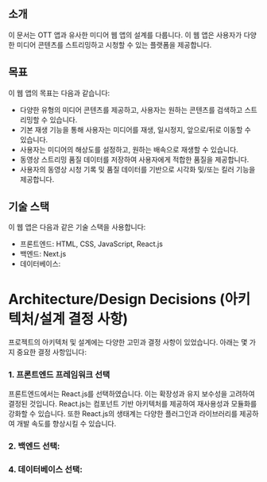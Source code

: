 ## 소개

이 문서는 OTT 앱과 유사한 미디어 웹 앱의 설계를 다룹니다. 이 웹 앱은 사용자가 다양한 미디어 콘텐츠를 스트리밍하고 시청할 수 있는 플랫폼을 제공합니다.

## 목표

이 웹 앱의 목표는 다음과 같습니다:

- 다양한 유형의 미디어 콘텐츠를 제공하고, 사용자는 원하는 콘텐츠를 검색하고 스트리밍할 수 있습니다.
- 기본 재생 기능을 통해 사용자는 미디어를 재생, 일시정지, 앞으로/뒤로 이동할 수 있습니다.
- 사용자는 미디어의 해상도를 설정하고, 원하는 배속으로 재생할 수 있습니다.
- 동영상 스트리밍 품질 데이터를 저장하여 사용자에게 적합한 품질을 제공합니다.
- 사용자의 동영상 시청 기록 및 품질 데이터를 기반으로 시각화 및/또는 킬러 기능을 제공합니다.

## 기술 스택

이 웹 앱은 다음과 같은 기술 스택을 사용합니다:

- 프론트엔드: HTML, CSS, JavaScript, React.js
- 백엔드: Next.js
- 데이터베이스:

# Architecture/Design Decisions (아키텍처/설계 결정 사항)

프로젝트의 아키텍처 및 설계에는 다양한 고민과 결정 사항이 있었습니다. 아래는 몇 가지 중요한 결정 사항입니다:

### 1. 프론트엔드 프레임워크 선택

프론트엔드에서는 React.js를 선택하였습니다. 이는 확장성과 유지 보수성을 고려하여 결정된 것입니다. React.js는 컴포넌트 기반 아키텍처를 제공하여 재사용성과 모듈화를 강화할 수 있습니다. 또한 React.js의 생태계는 다양한 플러그인과 라이브러리를 제공하여 개발 속도를 향상시킬 수 있습니다.

### 2. 백엔드 선택:



### 4. 데이터베이스 선택: 




